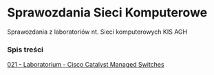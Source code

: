 # Sprawozdania Sieci Komputerowe
Sprawozdania z laboratoriów nt. Sieci komputerowych KIS AGH

### Spis treści

[021 - Laboratorium - Cisco Catalyst Managed Switches](https://github.com/Viters/Sprawozdania-Sieci/tree/master/21-Cisco-Catalyst-Managed-Switches)
